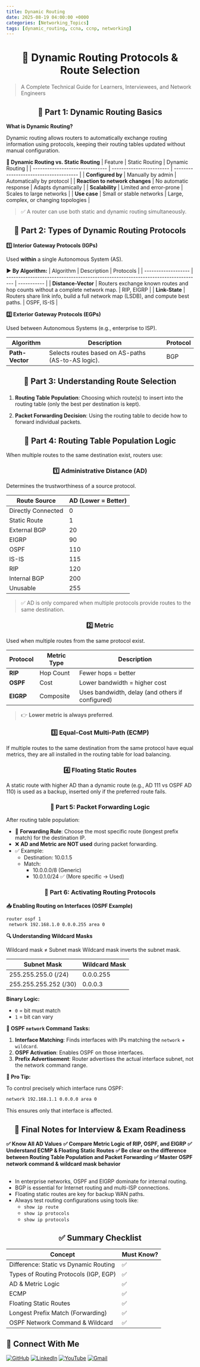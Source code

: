 ```yaml
---
title: Dynamic Routing
date: 2025-08-19 04:00:00 +0000
categories: [Networking_Topics]
tags: [dynamic_routing, ccna, ccnp, networking]
---
```



<h1 align="center">📘 Dynamic Routing Protocols & Route Selection</h1>


> A Complete Technical Guide for Learners, Interviewees, and Network Engineers


<h2 align="center">🔹 Part 1: Dynamic Routing Basics</h2>


**What is Dynamic Routing?**

Dynamic routing allows routers to automatically exchange routing information using protocols, keeping their routing tables updated without manual configuration.

**🔄 Dynamic Routing vs. Static Routing**
| Feature                         | Static Routing           | Dynamic Routing                        |
| ------------------------------- | ------------------------ | -------------------------------------- |
| **Configured by**               | Manually by admin        | Automatically by protocol              |
| **Reaction to network changes** | No automatic response    | Adapts dynamically                     |
| **Scalability**                 | Limited and error-prone  | Scales to large networks               |
| **Use case**                    | Small or stable networks | Large, complex, or changing topologies |


> ✅ A router can use both static and dynamic routing simultaneously.


<h2 align="center">🔹 Part 2: Types of Dynamic Routing Protocols</h2>


**1️⃣ Interior Gateway Protocols (IGPs)**

Used **within** a single Autonomous System (AS).

**▶ By Algorithm:**
| Algorithm           | Description                                                                       | Protocols   |
| ------------------- | --------------------------------------------------------------------------------- | ----------- |
| **Distance-Vector** | Routers exchange known routes and hop counts without a complete network map.      | RIP, EIGRP  |
| **Link-State**      | Routers share link info, build a full network map (LSDB), and compute best paths. | OSPF, IS-IS |


**2️⃣ Exterior Gateway Protocols (EGPs)**

Used between Autonomous Systems (e.g., enterprise to ISP).

| Algorithm       | Description                                        | Protocol |
| --------------- | -------------------------------------------------- | -------- |
| **Path-Vector** | Selects routes based on AS-paths (AS-to-AS logic). | BGP      |


<h2 align="center">🔹 Part 3: Understanding Route Selection</h2>


<h3 align="center"2 Core Meanings of "Route Selection":></h3>

1.  **Routing Table Population**:
    Choosing which route(s) to insert into the routing table (only the best per destination is kept).

2.  **Packet Forwarding Decision**:
    Using the routing table to decide how to forward individual packets.


<h2 align="center">🔹 Part 4: Routing Table Population Logic</h2>

When multiple routes to the same destination exist, routers use:

<h3 align="center">1️⃣ Administrative Distance (AD)</h3>

Determines the trustworthiness of a source protocol.

| Route Source       | AD (Lower = Better) |
| ------------------ | ------------------- |
| Directly Connected | 0                   |
| Static Route       | 1                   |
| External BGP       | 20                  |
| EIGRP              | 90                  |
| OSPF               | 110                 |
| IS-IS              | 115                 |
| RIP                | 120                 |
| Internal BGP       | 200                 |
| Unusable           | 255                 |

> ✅ AD is only compared when multiple protocols provide routes to the same destination.

<h3 align="center">2️⃣ Metric</h3>

Used when multiple routes from the same protocol exist.

| Protocol  | Metric Type | Description                                      |
| --------- | ----------- | ------------------------------------------------ |
| **RIP**   | Hop Count   | Fewer hops = better                              |
| **OSPF**  | Cost        | Lower bandwidth = higher cost                    |
| **EIGRP** | Composite   | Uses bandwidth, delay (and others if configured) |


> 👉 **Lower metric is always preferred**.


<h3 align="center">3️⃣ Equal-Cost Multi-Path (ECMP)</h3>


If multiple routes to the same destination from the same protocol have equal metrics, they are all installed in the routing table for load balancing.


<h3 align="center">4️⃣ Floating Static Routes</h3>


A static route with higher AD than a dynamic route (e.g., AD 111 vs OSPF AD 110) is used as a backup, inserted only if the preferred route fails.


<h3 align="center">🔹 Part 5: Packet Forwarding Logic</h3>


After routing table population:
-   🧭 **Forwarding Rule**: Choose the most specific route (longest prefix match) for the destination IP.
-   ❌ **AD and Metric are NOT used** during packet forwarding.
-   ✅ Example:
    -   Destination: 10.0.1.5
    -   Match:
        -   10.0.0.0/8 (Generic)
        -   10.0.1.0/24 ✅ (More specific → Used)


<h3 align="center">🔹 Part 6: Activating Routing Protocols</h3>


**📥 Enabling Routing on Interfaces (OSPF Example)**

```bash
router ospf 1
 network 192.168.1.0 0.0.0.255 area 0
```


**🔍 Understanding Wildcard Masks**

Wildcard mask ≠ Subnet mask
Wildcard mask inverts the subnet mask.

| Subnet Mask           | Wildcard Mask |
| --------------------- | ------------- |
| 255.255.255.0 (/24)   | 0.0.0.255     |
| 255.255.255.252 (/30) | 0.0.0.3       |



**Binary Logic:**

-   `0` = bit must match
-   `1` = bit can vary


**🎯 OSPF `network` Command Tasks:**

1.  **Interface Matching**: Finds interfaces with IPs matching the `network` + `wildcard`.
2.  **OSPF Activation**: Enables OSPF on those interfaces.
3.  **Prefix Advertisement**: Router advertises the actual interface subnet, not the network command range.


**🧠 Pro Tip:**

To control precisely which interface runs OSPF:

```bash
network 192.168.1.1 0.0.0.0 area 0
```

This ensures only that interface is affected.


<h2 align="center">📝 Final Notes for Interview & Exam Readiness</h2>

**✅ Know All AD Values**
**✅ Compare Metric Logic of RIP, OSPF, and EIGRP**
**✅ Understand ECMP & Floating Static Routes**
**✅ Be clear on the difference between Routing Table Population and Packet Forwarding**
**✅ Master OSPF network command & wildcard mask behavior**


<h2 align="center"></h2>


-   In enterprise networks, OSPF and EIGRP dominate for internal routing.
-   BGP is essential for Internet routing and multi-ISP connections.
-   Floating static routes are key for backup WAN paths.
-   Always test routing configurations using tools like:
    -   `show ip route`
    -   `show ip protocols`
    -   `show ip protocols`


<h2 align="center">✅ Summary Checklist</h2>

| Concept                               | Must Know? |
| ------------------------------------- | ---------- |
| Difference: Static vs Dynamic Routing | ✅          |
| Types of Routing Protocols (IGP, EGP) | ✅          |
| AD & Metric Logic                     | ✅          |
| ECMP                                  | ✅          |
| Floating Static Routes                | ✅          |
| Longest Prefix Match (Forwarding)     | ✅          |
| OSPF Network Command & Wildcard       | ✅          |



## 🙌 Connect With Me

[![GitHub](https://img.shields.io/badge/GitHub-Profile-black?style=for-the-badge&logo=github)](https://github.com/Ntwork-Beginner)
[![LinkedIn](https://img.shields.io/badge/LinkedIn-Connect-blue?style=for-the-badge&logo=linkedin)](https://www.linkedin.com/in/ntworkbeginner/)
[![YouTube](https://img.shields.io/badge/YouTube-Subscribe-red?style=for-the-badge&logo=youtube)](https://www.youtube.com/@Ntwork_Beginner)
[![Gmail](https://img.shields.io/badge/Gmail-Mail-red?style=for-the-badge&logo=gmail)](mailto:your.bittudhillon011@gmail.com)
